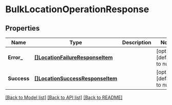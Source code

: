 # BulkLocationOperationResponse

## Properties
Name | Type | Description | Notes
------------ | ------------- | ------------- | -------------
**Error_** | [**[]LocationFailureResponseItem**](LocationFailureResponseItem.md) |  | [optional] [default to null]
**Success** | [**[]LocationSuccessResponseItem**](LocationSuccessResponseItem.md) |  | [optional] [default to null]

[[Back to Model list]](../README.md#documentation-for-models) [[Back to API list]](../README.md#documentation-for-api-endpoints) [[Back to README]](../README.md)

